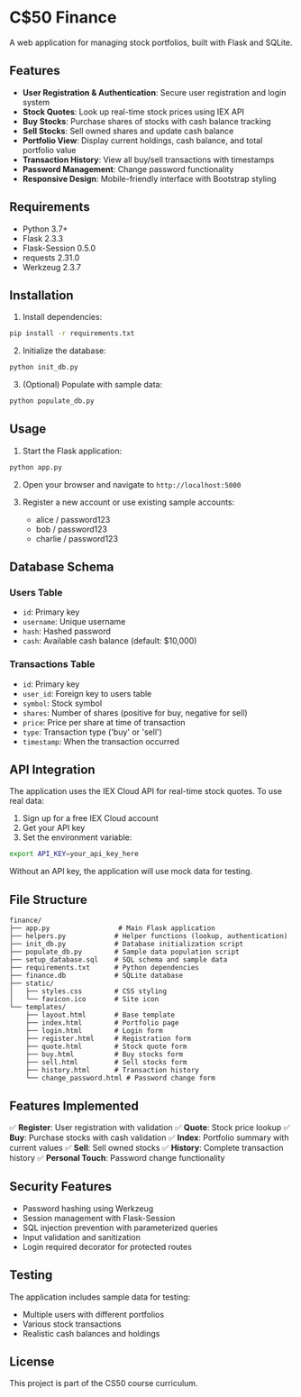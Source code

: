 # C$50 Finance

A web application for managing stock portfolios, built with Flask and SQLite.

## Features

- **User Registration & Authentication**: Secure user registration and login system
- **Stock Quotes**: Look up real-time stock prices using IEX API
- **Buy Stocks**: Purchase shares of stocks with cash balance tracking
- **Sell Stocks**: Sell owned shares and update cash balance
- **Portfolio View**: Display current holdings, cash balance, and total portfolio value
- **Transaction History**: View all buy/sell transactions with timestamps
- **Password Management**: Change password functionality
- **Responsive Design**: Mobile-friendly interface with Bootstrap styling

## Requirements

- Python 3.7+
- Flask 2.3.3
- Flask-Session 0.5.0
- requests 2.31.0
- Werkzeug 2.3.7

## Installation

1. Install dependencies:
```bash
pip install -r requirements.txt
```

2. Initialize the database:
```bash
python init_db.py
```

3. (Optional) Populate with sample data:
```bash
python populate_db.py
```

## Usage

1. Start the Flask application:
```bash
python app.py
```

2. Open your browser and navigate to `http://localhost:5000`

3. Register a new account or use existing sample accounts:
   - alice / password123
   - bob / password123
   - charlie / password123

## Database Schema

### Users Table
- `id`: Primary key
- `username`: Unique username
- `hash`: Hashed password
- `cash`: Available cash balance (default: $10,000)

### Transactions Table
- `id`: Primary key
- `user_id`: Foreign key to users table
- `symbol`: Stock symbol
- `shares`: Number of shares (positive for buy, negative for sell)
- `price`: Price per share at time of transaction
- `type`: Transaction type ('buy' or 'sell')
- `timestamp`: When the transaction occurred

## API Integration

The application uses the IEX Cloud API for real-time stock quotes. To use real data:

1. Sign up for a free IEX Cloud account
2. Get your API key
3. Set the environment variable:
```bash
export API_KEY=your_api_key_here
```

Without an API key, the application will use mock data for testing.

## File Structure

```
finance/
├── app.py                 # Main Flask application
├── helpers.py            # Helper functions (lookup, authentication)
├── init_db.py            # Database initialization script
├── populate_db.py        # Sample data population script
├── setup_database.sql    # SQL schema and sample data
├── requirements.txt      # Python dependencies
├── finance.db            # SQLite database
├── static/
│   ├── styles.css        # CSS styling
│   └── favicon.ico       # Site icon
└── templates/
    ├── layout.html       # Base template
    ├── index.html        # Portfolio page
    ├── login.html        # Login form
    ├── register.html     # Registration form
    ├── quote.html        # Stock quote form
    ├── buy.html          # Buy stocks form
    ├── sell.html         # Sell stocks form
    ├── history.html      # Transaction history
    └── change_password.html # Password change form
```

## Features Implemented

✅ **Register**: User registration with validation
✅ **Quote**: Stock price lookup
✅ **Buy**: Purchase stocks with cash validation
✅ **Index**: Portfolio summary with current values
✅ **Sell**: Sell owned stocks
✅ **History**: Complete transaction history
✅ **Personal Touch**: Password change functionality

## Security Features

- Password hashing using Werkzeug
- Session management with Flask-Session
- SQL injection prevention with parameterized queries
- Input validation and sanitization
- Login required decorator for protected routes

## Testing

The application includes sample data for testing:
- Multiple users with different portfolios
- Various stock transactions
- Realistic cash balances and holdings

## License

This project is part of the CS50 course curriculum.
